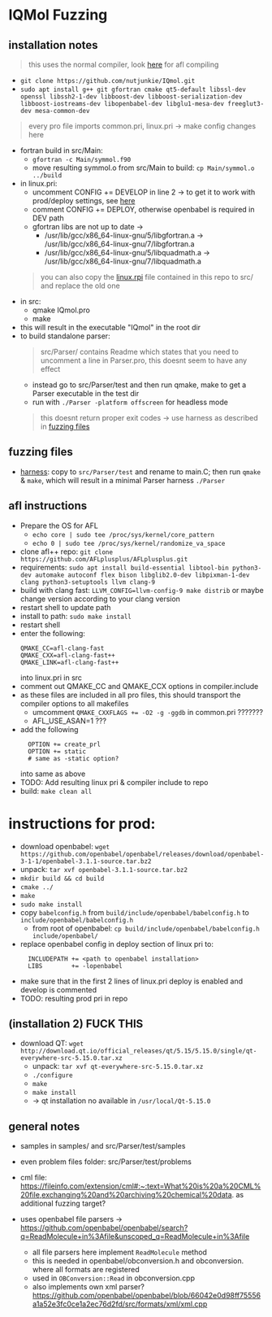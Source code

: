 # IQMol Fuzzing


## installation notes
> this uses the normal compiler, look [here](#afl-instructions) for afl compiling
- `git clone https://github.com/nutjunkie/IQmol.git`
- `sudo apt install g++ git gfortran cmake qt5-default libssl-dev openssl libssh2-1-dev libboost-dev libboost-serialization-dev libboost-iostreams-dev libopenbabel-dev libglu1-mesa-dev freeglut3-dev mesa-common-dev`
> every pro file imports common.pri, linux.pri -> make config changes here
- fortran build in src/Main:
  - `gfortran -c Main/symmol.f90`
  - move resulting symmol.o from src/Main to build: `cp Main/symmol.o ../build`
- in linux.pri:
  - uncomment CONFIG += DEVELOP in line 2 -> to get it to work with prod/deploy settings, see [here](#instructions-for-prod)
  - comment CONFIG += DEPLOY, otherwise openbabel is required in DEV path
  - gfortran libs are not up to date ->
    - /usr/lib/gcc/x86_64-linux-gnu/5/libgfortran.a -> /usr/lib/gcc/x86_64-linux-gnu/7/libgfortran.a
    - /usr/lib/gcc/x86_64-linux-gnu/5/libquadmath.a -> /usr/lib/gcc/x86_64-linux-gnu/7/libquadmath.a
  > you can also copy the [linux.rpi](linux.pri) file contained in this repo to src/ and replace the old one 
- in src:
  - qmake IQmol.pro
  - make
- this will result in the executable "IQmol" in the root dir
- to build standalone parser:
  > src/Parser/ contains Readme which states that you need to uncomment a line in Parser.pro, this doesnt seem to have any effect
  - instead go to src/Parser/test and then run qmake, make to get a Parser executable in the test dir
  - run with `./Parser -platform offscreen` for headless mode
  > this doesnt return proper exit codes -> use harness as described in [fuzzing files](#fuzzing-files)

## fuzzing files
- [harness](harness.C): copy to `src/Parser/test` and rename to main.C; then run `qmake` & `make`, which will result in a minimal Parser harness `./Parser`


## afl instructions
- Prepare the OS for AFL
  - `echo core | sudo tee /proc/sys/kernel/core_pattern`
  - `echo 0 | sudo tee /proc/sys/kernel/randomize_va_space`
- clone afl++ repo: `git clone https://github.com/AFLplusplus/AFLplusplus.git`
- requirements: `sudo apt install build-essential libtool-bin python3-dev automake autoconf flex bison libglib2.0-dev libpixman-1-dev clang python3-setuptools llvm clang-9`
- build with clang fast: `LLVM_CONFIG=llvm-config-9 make distrib` or maybe change version according to your clang version
- restart shell to update path
- install to path: `sudo make install`
- restart shell
- enter the following:
  ```
  QMAKE_CC=afl-clang-fast
  QMAKE_CXX=afl-clang-fast++  
  QMAKE_LINK=afl-clang-fast++
  ```
  into linux.pri in src
- comment out QMAKE_CC and QMAKE_CCX options in compiler.include
- as these files are included in all pro files, this should transport the compiler options to all makefiles
  - umcomment `QMAKE_CXXFLAGS += -O2 -g -ggdb` in common.pri ???????
  - AFL_USE_ASAN=1 ???
- add the following
  ```
    OPTION += create_prl
    OPTION += static
    # same as -static option?
  ```
  into same as above
- TODO: Add resulting linux pri & compiler include to repo
- build: `make clean all`

# instructions for prod:
- download openbabel: `wget https://github.com/openbabel/openbabel/releases/download/openbabel-3-1-1/openbabel-3.1.1-source.tar.bz2`
- unpack: `tar xvf openbabel-3.1.1-source.tar.bz2`
- `mkdir build && cd build`
- `cmake ../`
- `make`
- `sudo make install`
- copy `babelconfig.h` from `build/include/openbabel/babelconfig.h` to `include/openbabel/babelconfig.h`
  - from root of openbabel: `cp build/include/openbabel/babelconfig.h include/openbabel/`
- replace openbabel config in deploy section of linux pri to:
  ```
    INCLUDEPATH += <path to openbabel installation>
    LIBS        += -lopenbabel
  ```
- make sure that in the first 2 lines of linux.pri deploy is enabled and develop is commented
- TODO: resulting prod pri in repo

## (installation 2) FUCK THIS
- download QT: `wget http://download.qt.io/official_releases/qt/5.15/5.15.0/single/qt-everywhere-src-5.15.0.tar.xz`
  - unpack: `tar xvf qt-everywhere-src-5.15.0.tar.xz`
  - `./configure`
  - `make`
  - `make install`
  - -> qt installation no available in `/usr/local/Qt-5.15.0`

## general notes
- samples in samples/ and src/Parser/test/samples
- even problem files folder: src/Parser/test/problems

- cml file: https://fileinfo.com/extension/cml#:~:text=What%20is%20a%20CML%20file,exchanging%20and%20archiving%20chemical%20data. as additional fuzzing target?

- uses openbabel file parsers -> https://github.com/openbabel/openbabel/search?q=ReadMolecule+in%3Afile&unscoped_q=ReadMolecule+in%3Afile
  - all file parsers here implement `ReadMolecule` method
  - this is needed in openbabel/obconversion.h and obconversion. where all formats are registered
  - used in `OBConversion::Read` in obconversion.cpp
  - also implements own xml parser? https://github.com/openbabel/openbabel/blob/66042e0d98ff75556a1a52e3fc0ce1a2ec76d2fd/src/formats/xml/xml.cpp
